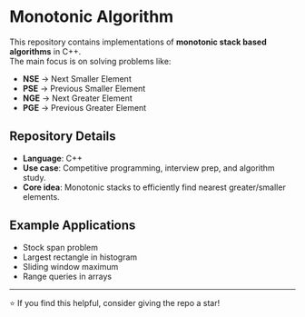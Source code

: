 

# Monotonic Algorithm

This repository contains implementations of **monotonic stack based algorithms** in C++.  
The main focus is on solving problems like:

- **NSE** → Next Smaller Element  
- **PSE** → Previous Smaller Element  
- **NGE** → Next Greater Element  
- **PGE** → Previous Greater Element  



## Repository Details

- **Language**: C++  
- **Use case**: Competitive programming, interview prep, and algorithm study.  
- **Core idea**: Monotonic stacks to efficiently find nearest greater/smaller elements.

## Example Applications

- Stock span problem  
- Largest rectangle in histogram  
- Sliding window maximum  
- Range queries in arrays  

---
⭐ If you find this helpful, consider giving the repo a star!


